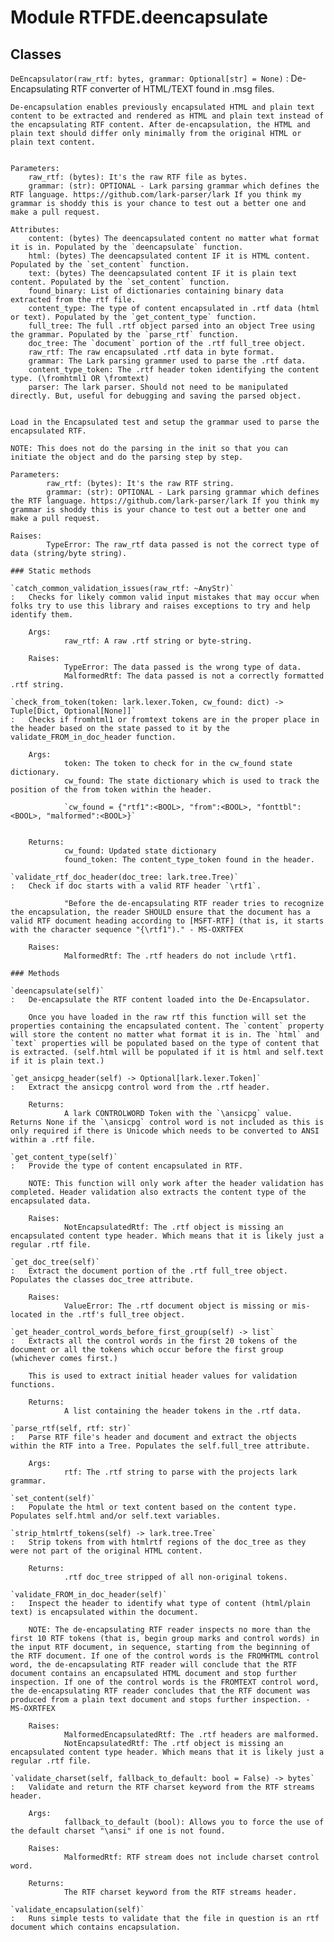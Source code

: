 Module RTFDE.deencapsulate
==========================

Classes
-------

`DeEncapsulator(raw_rtf: bytes, grammar: Optional[str] = None)`
:   De-Encapsulating RTF converter of HTML/TEXT found in .msg files.
    
    De-encapsulation enables previously encapsulated HTML and plain text content to be extracted and rendered as HTML and plain text instead of the encapsulating RTF content. After de-encapsulation, the HTML and plain text should differ only minimally from the original HTML or plain text content.
    
    
    Parameters:
        raw_rtf: (bytes): It's the raw RTF file as bytes.
        grammar: (str): OPTIONAL - Lark parsing grammar which defines the RTF language. https://github.com/lark-parser/lark If you think my grammar is shoddy this is your chance to test out a better one and make a pull request.
    
    Attributes:
        content: (bytes) The deencapsulated content no matter what format it is in. Populated by the `deencapsulate` function.
        html: (bytes) The deencapsulated content IF it is HTML content. Populated by the `set_content` function.
        text: (bytes) The deencapsulated content IF it is plain text content. Populated by the `set_content` function.
        found_binary: List of dictionaries containing binary data extracted from the rtf file.
        content_type: The type of content encapsulated in .rtf data (html or text). Populated by the `get_content_type` function.
        full_tree: The full .rtf object parsed into an object Tree using the grammar. Populated by the `parse_rtf` function.
        doc_tree: The `document` portion of the .rtf full_tree object.
        raw_rtf: The raw encapsulated .rtf data in byte format.
        grammar: The Lark parsing grammer used to parse the .rtf data.
        content_type_token: The .rtf header token identifying the content type. (\fromhtml1 OR \fromtext)
        parser: The lark parser. Should not need to be manipulated directly. But, useful for debugging and saving the parsed object.
        
    
    Load in the Encapsulated test and setup the grammar used to parse the encapsulated RTF.
    
    NOTE: This does not do the parsing in the init so that you can initiate the object and do the parsing step by step.
    
    Parameters:
            raw_rtf: (bytes): It's the raw RTF string.
            grammar: (str): OPTIONAL - Lark parsing grammar which defines the RTF language. https://github.com/lark-parser/lark If you think my grammar is shoddy this is your chance to test out a better one and make a pull request.
    
    Raises:
            TypeError: The raw_rtf data passed is not the correct type of data (string/byte string).

    ### Static methods

    `catch_common_validation_issues(raw_rtf: ~AnyStr)`
    :   Checks for likely common valid input mistakes that may occur when folks try to use this library and raises exceptions to try and help identify them.
        
        Args:
                raw_rtf: A raw .rtf string or byte-string.
        
        Raises:
                TypeError: The data passed is the wrong type of data.
                MalformedRtf: The data passed is not a correctly formatted .rtf string.

    `check_from_token(token: lark.lexer.Token, cw_found: dict) ‑> Tuple[Dict, Optional[None]]`
    :   Checks if fromhtml1 or fromtext tokens are in the proper place in the header based on the state passed to it by the validate_FROM_in_doc_header function.
        
        Args:
                token: The token to check for in the cw_found state dictionary.
                cw_found: The state dictionary which is used to track the position of the from token within the header.
        
                `cw_found = {"rtf1":<BOOL>, "from":<BOOL>, "fonttbl":<BOOL>, "malformed":<BOOL>}`
        
        
        Returns:
                cw_found: Updated state dictionary
                found_token: The content_type_token found in the header.

    `validate_rtf_doc_header(doc_tree: lark.tree.Tree)`
    :   Check if doc starts with a valid RTF header `\rtf1`.
        
                "Before the de-encapsulating RTF reader tries to recognize the encapsulation, the reader SHOULD ensure that the document has a valid RTF document heading according to [MSFT-RTF] (that is, it starts with the character sequence "{\rtf1")." - MS-OXRTFEX
        
        Raises:
                MalformedRtf: The .rtf headers do not include \rtf1.

    ### Methods

    `deencapsulate(self)`
    :   De-encapsulate the RTF content loaded into the De-Encapsulator.
        
        Once you have loaded in the raw rtf this function will set the properties containing the encapsulated content. The `content` property will store the content no matter what format it is in. The `html` and `text` properties will be populated based on the type of content that is extracted. (self.html will be populated if it is html and self.text if it is plain text.)

    `get_ansicpg_header(self) ‑> Optional[lark.lexer.Token]`
    :   Extract the ansicpg control word from the .rtf header.
        
        Returns:
                A lark CONTROLWORD Token with the `\ansicpg` value. Returns None if the `\ansicpg` control word is not included as this is only required if there is Unicode which needs to be converted to ANSI within a .rtf file.

    `get_content_type(self)`
    :   Provide the type of content encapsulated in RTF.
        
        NOTE: This function will only work after the header validation has completed. Header validation also extracts the content type of the encapsulated data.
        
        Raises:
                NotEncapsulatedRtf: The .rtf object is missing an encapsulated content type header. Which means that it is likely just a regular .rtf file.

    `get_doc_tree(self)`
    :   Extract the document portion of the .rtf full_tree object. Populates the classes doc_tree attribute.
        
        Raises:
                ValueError: The .rtf document object is missing or mis-located in the .rtf's full_tree object.

    `get_header_control_words_before_first_group(self) ‑> list`
    :   Extracts all the control words in the first 20 tokens of the document or all the tokens which occur before the first group (whichever comes first.)
        
        This is used to extract initial header values for validation functions.
        
        Returns:
                A list containing the header tokens in the .rtf data.

    `parse_rtf(self, rtf: str)`
    :   Parse RTF file's header and document and extract the objects within the RTF into a Tree. Populates the self.full_tree attribute.
        
        Args:
                rtf: The .rtf string to parse with the projects lark grammar.

    `set_content(self)`
    :   Populate the html or text content based on the content type. Populates self.html and/or self.text variables.

    `strip_htmlrtf_tokens(self) ‑> lark.tree.Tree`
    :   Strip tokens from with htmlrtf regions of the doc_tree as they were not part of the original HTML content.
        
        Returns:
                .rtf doc_tree stripped of all non-original tokens.

    `validate_FROM_in_doc_header(self)`
    :   Inspect the header to identify what type of content (html/plain text) is encapsulated within the document.
        
        NOTE: The de-encapsulating RTF reader inspects no more than the first 10 RTF tokens (that is, begin group marks and control words) in the input RTF document, in sequence, starting from the beginning of the RTF document. If one of the control words is the FROMHTML control word, the de-encapsulating RTF reader will conclude that the RTF document contains an encapsulated HTML document and stop further inspection. If one of the control words is the FROMTEXT control word, the de-encapsulating RTF reader concludes that the RTF document was produced from a plain text document and stops further inspection. - MS-OXRTFEX
        
        Raises:
                MalformedEncapsulatedRtf: The .rtf headers are malformed.
                NotEncapsulatedRtf: The .rtf object is missing an encapsulated content type header. Which means that it is likely just a regular .rtf file.

    `validate_charset(self, fallback_to_default: bool = False) ‑> bytes`
    :   Validate and return the RTF charset keyword from the RTF streams header.
        
        Args:
                fallback_to_default (bool): Allows you to force the use of the default charset "\ansi" if one is not found.
        
        Raises:
                MalformedRtf: RTF stream does not include charset control word.
        
        Returns:
                The RTF charset keyword from the RTF streams header.

    `validate_encapsulation(self)`
    :   Runs simple tests to validate that the file in question is an rtf document which contains encapsulation.